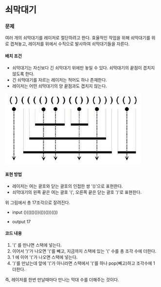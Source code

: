 # 쇠막대기

### 문제

여러 개의 쇠막대기를 레이저로 절단하려고 한다. 효율적인 작업을 위해 쇠막대기를 위로 겹쳐놓고,
레이저를 위에서 수직으로 발사하여 쇠막대기들을 자른다.

#### 배치 조건

- 쇠막대기는 자신보다 긴 쇠막대기 위에만 놓일 수 있다. 쇠막대기의 끝점이 겹치지 않도록 한다.
- 긴 쇠막대기를 자르는 레이저는 적어도 하나 존재한다.
- 레이저는 어떤 쇠막대기의 양 끝점과도 겹치지 않는다.

![막대이미지](./img/img.png)

#### 표현 방법
- 레이저는 여는 괄호와 닫는 괄호의 인접한 쌍 '()'으로 표현한다.
- 쇠막대기의 왼쪽 끝은 여는 괄호 '(', 오른쪽 끝은 닫는 괄호 ')'로 표현한다. 

위 그림에서 총 17조각으로 잘려진다.

- input
()(((()())(())()))(())

- output
17

#### 코드 내용

1. '(' 를 만나면 스택에 넣는다.
2. 이어서 ')'가 나오면 '('를 빼고, 지금까지 스택에 있는 '(' 수를 총 조각 수에 더한다.
3. 1 에 이어 '('가 나오면 스택에 넣는다.
4. ')'를 만났는데 앞에 '('가 아니라면 스택에서 '('를 하나 pop(빼고)하고 조각수에 1 더한다.

즉, 레이저를 한번 만날때마다 만나는 막대 수를 더해주는 것이다. 
